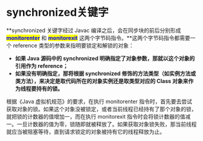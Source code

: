 # synchronized关键字

**synchronized 关键字经过 Javac 编译之后，会在同步块的前后分别形成 **<mark style="color:blue;">**monitorenter**</mark>** 和 **<mark style="color:blue;">**monitorexit**</mark>** 这两个字节码指令。**这两个字节码指令都需要一个 reference 类型的参数来指明要锁定和解锁的对象：

* **如果 Java 源码中的 synchronized 明确指定了对象参数，那就以这个对象的引用作为 reference；**
* **如果没有明确指定，那将根据 synchronized 修饰的方法类型（如实例方法或类方法），来决定是取代码所在的对象实例还是取类型对应的 Class 对象来作为线程要持有的锁。**

根据《Java 虚拟机规范》的要求，在执行 monitorenter 指令时，首先要去尝试获取对象的锁。如果这个对象没被锁定，或者当前线程已经持有了那个对象的锁，就把锁的计数器的值增加一，而在执行 monitorexit 指令时会将锁计数器的值减一。一旦计数器的值为零，锁随即就被释放了。如果获取对象锁失败，那当前线程就应当被阻塞等待，直到请求锁定的对象被持有它的线程释放为止。
